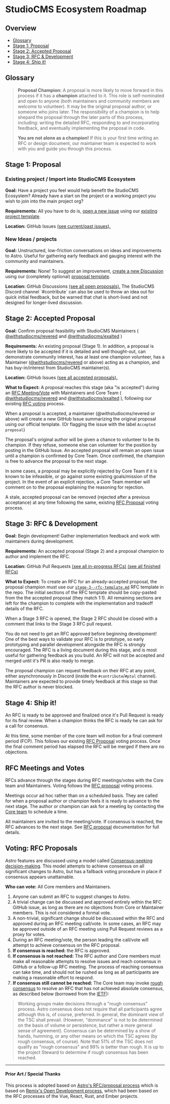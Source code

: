 # StudioCMS Ecosystem Roadmap

## Overview

- [Glossary](#glossary)
- [Stage 1: Proposal](#stage-1-proposal)
- [Stage 2: Accepted Proposal](#stage-2-accepted-proposal)
- [Stage 3: RFC \& Development](#stage-3-rfc--development)
- [Stage 4: Ship it!](#stage-4-ship-it)

## Glossary

> **Proposal Champion:** A proposal is more likely to move forward in this process if it has a **champion** attached to it. This role is self-nominated and open to anyone (both maintainers and community members are welcome to volunteer). It may be the original proposal author, or someone who joins later. The responsibility of a champion is to help shepard the proposal through the later parts of this process, including: writing the detailed RFC, responding to and incorporating feedback, and eventually implementing the proposal in code.
>
> **You are not alone as a champion!** If this is your first time writing an RFC or design document, our maintainer team is expected to work with you and guide you through this process.

## Stage 1: Proposal

### Existing project / Import into StudioCMS Ecosystem

**Goal:** Have a project you feel would help benefit the StudioCMS Ecosystem? Already have a start on the project or a working project you wish to join into the main project org?

**Requirements:** All you have to do is, [open a new issue](https://github.com/withstudiocms/roadmap/issues) using our [existing project template](https://github.com/withstudiocms/roadmap/issues/new?assignees=&labels=&projects=&template=import-existing-project.md&title=).

**Location:** GitHub Issues [(see current/past issues).](https://github.com/withstudiocms/roadmap/issues)

### New Ideas / projects

**Goal:** Unstructured, low-friction conversations on ideas and improvements to Astro. Useful for gathering early feedback and gauging interest with the community and maintainers.

**Requirements:** None! To suggest an improvement, [create a new Discussion](https://github.com/withstudiocms/roadmap/discussions) using our (completely optional) [proposal template](https://github.com/withstudiocms/roadmap/discussions/new?category=proposal).

**Location:** GitHub Discussions [(see all open proposals).]([https://github.com/withstudiocms/roadmap/discussions](https://github.com/withstudiocms/roadmap/discussions/categories/proposal)) The StudioCMS Discord channel `#contribute` can also be used to throw an idea out for quick initial feedback, but be warned that chat is short-lived and not designed for longer-lived discussion.

## Stage 2: Accepted Proposal

**Goal:** Confirm proposal feasibility with StudioCMS Maintainers ( [@withstudiocms/revered](https://github.com/orgs/withstudiocms/teams/revered) and [@withstudiocms/exalted](https://github.com/orgs/withstudiocms/teams/exalted) )

**Requirements:** An existing proposal (Stage 1). In addition, a proposal is more likely to be accepted if it is detailed and well thought-out, can demonstrate community interest, has at least one champion volunteer, has a Maintainer ([@withstudiocms/revered](https://github.com/orgs/withstudiocms/teams/revered) or above) acting as a champion, and has buy-in/interest from StudioCMS maintainer(s).

**Location:** GitHub Issues [(see all accepted proposals).](https://github.com/withstudiocms/roadmap/issues)

**What to Expect:** A proposal reaches this stage (aka "is accepted") during an [RFC Meeting/Vote](#rfc-meetings-and-votes) with Maintainers and Core Team ( [@withstudiocms/revered](https://github.com/orgs/withstudiocms/teams/revered) and [@withstudiocms/exalted](https://github.com/orgs/withstudiocms/teams/exalted) ), following our existing [RFC voting](#voting-rfc-proposals) process.

When a proposal is accepted, a maintainer (@withstudiocms/revered or above) will create a new GitHub Issue summarizing the original proposal using our official template. (Or flagging the issue with the label `Accepted proposal`)

The proposal's original author will be given a chance to volunteer to be its champion. If they refuse, someone else can volunteer for the position by posting in the GitHub Issue. An accepted proposal will remain an open issue until a champion is confirmed by Core Team. Once confirmed, the champion is free to advance the proposal to the next stage.

In some cases, a proposal may be explicitly rejected by Core Team if it is known to be infeasible, or go against some existing goals/mission of the project. In the event of an explicit rejection, a Core Team member will comment on to the proposal explaining the reasoning for rejection.

A stale, accepted proposal can be removed (rejected after a previous acceptance) at any time following the same, existing [RFC Proposal](#voting-rfc-proposals) voting process.

## Stage 3: RFC & Development

**Goal:** Begin development! Gather implementation feedback and work with maintainers during development.

**Requirements:** An accepted proposal (Stage 2) and a proposal champion to author and implement the RFC.

**Location:** GitHub Pull Requests [(see all in-progress RFCs)](https://github.com/withstudiocms/roadmap/pulls) [(see all finished RFCs)](https://github.com/studiocms/roadmap/tree/main/proposals)

**What to Expect:** To create an RFC for an already-accepted proposal, the proposal champion must use our [`stage-3--rfc-template.md`](./stage-3--rfc-template.md?plain-1) RFC template in the repo. The initial sections of the RFC template should be copy-pasted from the the accepted proposal (they match 1:1). All remaining sections are left for the champion to complete with the implementation and tradeoff details of the RFC.

When a Stage 3 RFC is opened, the Stage 2 RFC should be closed with a comment that links to the Stage 3 RFC pull request.

You do not need to get an RFC approved before beginning development! One of the best ways to validate your RFC is to prototype, so early prototyping and parallel development alongside the RFC is strongly encouraged. The RFC is a living document during this stage, and is most useful for gathering feedback as you build. An RFC will not be accepted and merged until it's PR is also ready to merge.

The proposal champion can request feedback on their RFC at any point, either asynchronously in Discord (inside the `#contribute`/`#ptal` channel). Maintainers are expected to provide timely feedback at this stage so that the RFC author is never blocked.

## Stage 4: Ship it!

An RFC is ready to be approved and finalized once it's Pull Request is ready for its final review. When a champion thinks the RFC is ready he can ask for a call for consensus.

At this time, some member of the core team will motion for a final comment period (FCP). This follows our existing [RFC Proposal](#voting-rfc-proposals) voting process. Once the final comment period has elapsed the RFC will be merged if there are no objections.

## RFC Meetings and Votes

RFCs advance through the stages during RFC meetings/votes with the Core team and Maintainers. Voting follows the [RFC proposal](#voting-rfc-proposals) voting process.

Meetings occur ad hoc rather than on a scheduled basis. They are called for when a proposal author or champion feels it is ready to advance to the next stage. The author or champion can ask for a meeting by contacting the [Core team](https://github.com/orgs/withstudiocms/teams/exalted) to schedule a time.

All maintainers are invited to the meeting/vote. If consensus is reached, the RFC advances to the next stage. See [RFC proposal](#voting-rfc-proposals) documentation for full details.

## Voting: RFC Proposals

Astro features are discussed using a model called [Consensus-seeking decision-making](https://en.wikipedia.org/wiki/Consensus-seeking_decision-making). This model attempts to achieve consensus on all significant changes to Astro, but has a fallback voting procedure in place if consensus appears unattainable.

**Who can vote:** All Core members and Maintainers.

1. Anyone can submit an RFC to suggest changes to Astro.
2. A trivial change can be discussed and approved entirely within the RFC GitHub issue, as long as there are no objections from Core or Maintainer members. This is not considered a formal vote.
3. A non-trivial, significant change should be discussed within the RFC and approved during an RFC meeting call/vote. In some cases, an RFC may be approved outside of an RFC meeting using Pull Request reviews as a proxy for votes.
4. During an RFC meeting/vote, the person leading the call/vote will attempt to achieve consensus on the RFC proposal.
5. **If consensus is reached:** the RFC is approved.
6. **If consensus is not reached:** The RFC author and Core members must make all reasonable attempts to resolve issues and reach consensus in GitHub or a follow-up RFC meeting. The process of reaching consensus can take time, and should not be rushed as long as all participants are making a reasonable effort to respond.
7. **If consensus still cannot be reached:** The Core team may invoke [rough consensus](https://en.wikipedia.org/wiki/Rough_consensus) to resolve an RFC that has not achieved absolute consensus, as described below (borrowed from the [IETF](https://datatracker.ietf.org/doc/html/rfc2418)):

> Working groups make decisions through a "rough consensus" process. Astro consensus does not require that all participants agree although this is, of course, preferred. In general, the dominant view of the TSC shall prevail. (However, "dominance" is not to be determined on the basis of volume or persistence, but rather a more general sense of agreement). Consensus can be determined by a show of hands, humming, or any other means on which the TSC agrees (by rough consensus, of course). Note that 51% of the TSC does not qualify as "rough consensus" and 99% is better than rough. It is up to the project Steward to determine if rough consensus has been reached.

---

#### Prior Art / Special Thanks

This process is adopted based on [Astro's RFC/proposal process](https://github.com/withastro/roadmap) which is based on [Remix's Open Development process](https://remix.run/blog/open-development), which had been based on the RFC processes of the Vue, React, Rust, and Ember projects.
